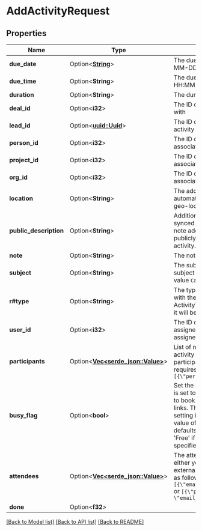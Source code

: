 # AddActivityRequest

## Properties

Name | Type | Description | Notes
------------ | ------------- | ------------- | -------------
**due_date** | Option<[**String**](string.md)> | The due date of the activity. Format: YYYY-MM-DD | [optional]
**due_time** | Option<**String**> | The due time of the activity in UTC. Format: HH:MM | [optional]
**duration** | Option<**String**> | The duration of the activity. Format: HH:MM | [optional]
**deal_id** | Option<**i32**> | The ID of the deal this activity is associated with | [optional]
**lead_id** | Option<[**uuid::Uuid**](uuid::Uuid.md)> | The ID of the lead in the UUID format this activity is associated with | [optional]
**person_id** | Option<**i32**> | The ID of the person this activity is associated with | [optional]
**project_id** | Option<**i32**> | The ID of the project this activity is associated with | [optional]
**org_id** | Option<**i32**> | The ID of the organization this activity is associated with | [optional]
**location** | Option<**String**> | The address of the activity. Pipedrive will automatically check if the location matches a geo-location on Google maps. | [optional]
**public_description** | Option<**String**> | Additional details about the activity that is synced to your external calendar. Unlike the note added to the activity, the description is publicly visible to any guests added to the activity. | [optional]
**note** | Option<**String**> | The note of the activity (HTML format) | [optional]
**subject** | Option<**String**> | The subject of the activity. When value for subject is not set, it will be given a default value `Call`. | [optional]
**r#type** | Option<**String**> | The type of the activity. This is in correlation with the `key_string` parameter of ActivityTypes. When value for type is not set, it will be given a default value `Call`. | [optional]
**user_id** | Option<**i32**> | The ID of the user whom the activity is assigned to. If omitted, the activity is assigned to the authorized user. | [optional]
**participants** | Option<[**Vec<serde_json::Value>**](serde_json::Value.md)> | List of multiple persons (participants) this activity is associated with. If omitted, single participant from `person_id` field is used. It requires a structure as follows: `[{\"person_id\":1,\"primary_flag\":true}]` | [optional]
**busy_flag** | Option<**bool**> | Set the activity as 'Busy' or 'Free'. If the flag is set to `true`, your customers will not be able to book that time slot through any Scheduler links. The flag can also be unset by never setting it or overriding it with `null`. When the value of the flag is unset (`null`), the flag defaults to 'Busy' if it has a time set, and 'Free' if it is an all-day event without specified time. | [optional]
**attendees** | Option<[**Vec<serde_json::Value>**](serde_json::Value.md)> | The attendees of the activity. This can be either your existing Pipedrive contacts or an external email address. It requires a structure as follows: `[{\"email_address\":\"mail@example.org\"}]` or `[{\"person_id\":1, \"email_address\":\"mail@example.org\"}]` | [optional]
**done** | Option<**f32**> |  | [optional]

[[Back to Model list]](../README.md#documentation-for-models) [[Back to API list]](../README.md#documentation-for-api-endpoints) [[Back to README]](../README.md)


